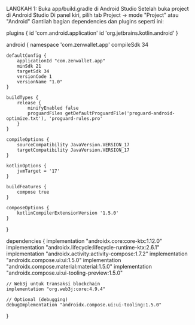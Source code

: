 LANGKAH 1: Buka app/build.gradle di Android Studio
Setelah buka project di Android Studio
Di panel kiri, pilih tab Project → mode "Project" atau "Android"
Gantilah bagian dependencies dan plugins seperti ini:

plugins {
    id 'com.android.application'
    id 'org.jetbrains.kotlin.android'
}

android {
    namespace 'com.zenwallet.app'
    compileSdk 34

    defaultConfig {
        applicationId "com.zenwallet.app"
        minSdk 21
        targetSdk 34
        versionCode 1
        versionName "1.0"
    }

    buildTypes {
        release {
            minifyEnabled false
            proguardFiles getDefaultProguardFile('proguard-android-optimize.txt'), 'proguard-rules.pro'
        }
    }

    compileOptions {
        sourceCompatibility JavaVersion.VERSION_17
        targetCompatibility JavaVersion.VERSION_17
    }

    kotlinOptions {
        jvmTarget = '17'
    }

    buildFeatures {
        compose true
    }

    composeOptions {
        kotlinCompilerExtensionVersion '1.5.0'
    }
}

dependencies {
    implementation "androidx.core:core-ktx:1.12.0"
    implementation "androidx.lifecycle:lifecycle-runtime-ktx:2.6.1"
    implementation "androidx.activity:activity-compose:1.7.2"
    implementation "androidx.compose.ui:ui:1.5.0"
    implementation "androidx.compose.material:material:1.5.0"
    implementation "androidx.compose.ui:ui-tooling-preview:1.5.0"

    // Web3j untuk transaksi blockchain
    implementation "org.web3j:core:4.9.4"

    // Optional (debugging)
    debugImplementation "androidx.compose.ui:ui-tooling:1.5.0"
}
